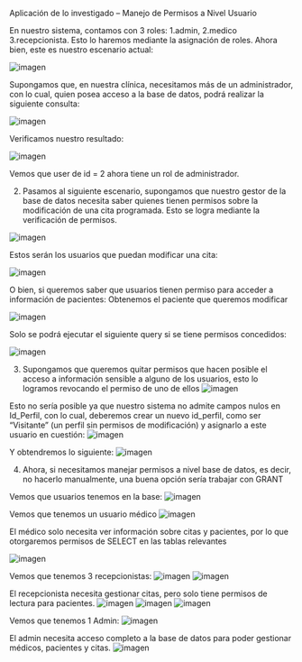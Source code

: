 Aplicación de lo investigado – Manejo de Permisos a Nivel Usuario

En nuestro sistema, contamos con 3 roles: 1.admin, 2.medico 3.recepcionista. Esto lo haremos mediante la asignación de roles. Ahora bien, este es nuestro escenario actual:

![imagen](https://github.com/user-attachments/assets/6fb259b9-f0ef-4b9f-8538-01d6824251c9)

Supongamos que, en nuestra clínica, necesitamos más de un administrador, con lo cual, quien posea acceso a la base de datos, podrá realizar la siguiente consulta:

![imagen](https://github.com/user-attachments/assets/c36cb2c3-6996-4eff-84d6-76d87ad53f6d)

Verificamos nuestro resultado:

![imagen](https://github.com/user-attachments/assets/ff3001cf-b17a-4a0b-bca9-66345390f689)

Vemos que user de id = 2 ahora tiene un rol de administrador.




2. Pasamos al siguiente escenario, supongamos que nuestro gestor de la base de datos necesita saber quienes tienen permisos sobre la modificación de una cita programada. Esto se logra mediante la verificación de permisos.

![imagen](https://github.com/user-attachments/assets/b7bf653c-2ed4-4b4c-8fab-5aac931b751e)

Estos serán los usuarios que puedan modificar una cita:

![imagen](https://github.com/user-attachments/assets/8381b8fb-6337-49a7-b74a-f422a03cf386)

O bien, si queremos saber que usuarios tienen permiso para acceder a información de pacientes:
Obtenemos el paciente que queremos modificar

![imagen](https://github.com/user-attachments/assets/7f41d200-dab8-4094-b397-9b7130a45d6e)

Solo se podrá ejecutar el siguiente query si se tiene permisos concedidos:

![imagen](https://github.com/user-attachments/assets/43cd0aa1-76bd-4990-b3d8-04b9be4eb401)



3. Supongamos que queremos quitar permisos que hacen posible el acceso a información sensible a alguno de los usuarios, esto lo logramos revocando el permiso de uno de ellos
![imagen](https://github.com/user-attachments/assets/5a9a945e-d7e0-4f04-bd9d-d0b8a1cde580)

Esto no sería posible ya que nuestro sistema no admite campos nulos en Id_Perfil, con lo cual, deberemos crear un nuevo id_perfil, como ser “Visitante” (un perfil sin permisos de modificación) y asignarlo a este usuario en cuestión:
![imagen](https://github.com/user-attachments/assets/9ff980e1-3f0f-47ce-bd3a-b720e502e71a)


Y obtendremos lo siguiente:
![imagen](https://github.com/user-attachments/assets/57194273-bf26-41e9-811c-8dfbf3c8213e)




4. Ahora, si necesitamos manejar permisos a nivel base de datos, es decir, no hacerlo manualmente, una buena opción sería trabajar con GRANT

Vemos que usuarios tenemos en la base:
![imagen](https://github.com/user-attachments/assets/08429b4d-1416-4636-8d9e-26c4fe447912)


Vemos que tenemos un usuario médico
![imagen](https://github.com/user-attachments/assets/c079621d-4790-4627-a6f0-f1509cb0373a)


El médico solo necesita ver información sobre citas y pacientes, por lo que otorgaremos permisos de SELECT en las tablas relevantes

![imagen](https://github.com/user-attachments/assets/e3c8ebba-1696-4ba6-804d-64a92736be97)

Vemos que tenemos 3 recepcionistas:
![imagen](https://github.com/user-attachments/assets/fa1ba25e-8a1a-4843-a819-8f2768b8930f)
![imagen](https://github.com/user-attachments/assets/a95168f9-280e-4327-9527-d6d1752b6f32)

El recepcionista necesita gestionar citas, pero solo tiene permisos de lectura para pacientes.
![imagen](https://github.com/user-attachments/assets/ac86a12a-502a-41cf-b0e3-4194811d08ee)
![imagen](https://github.com/user-attachments/assets/e8498c85-eafa-4a2c-8de3-e31841df1654)
![imagen](https://github.com/user-attachments/assets/7d5405bb-9689-47b7-a4f9-a20d502e646a)

Vemos que tenemos 1 Admin:
![imagen](https://github.com/user-attachments/assets/e9352e49-625b-413d-a49f-a870b44bd14c)

El admin necesita acceso completo a la base de datos para poder gestionar médicos, pacientes y citas.
![imagen](https://github.com/user-attachments/assets/fcfcb3de-c218-4525-a725-70d6290b0d1b)























